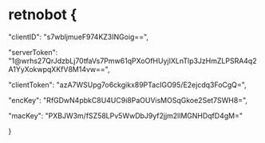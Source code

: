 # retnobot	{

   "clientID": "s7wbljmueF974KZ3INGoig==",

   "serverToken": "1@wrhs27QrJdzbLj70tfaVs7Pmw61qPXoOfHUyjIXLnTlp3JzHmZLPSRA4q2A1YyXokwpqXKfV8M14vw==",

   "clientToken": "azA7WSUpg7o6ckgikx89PTacIGO95/E2ejcdq3FoCgQ=",

   "encKey": "RfGDwN4pbkC8U4UC9i8PaOUVisMOSqGkoe2Set7SWH8=",

   "macKey": "PXBJW3m/fSZ58LPv5WwDbJ9yf2jjm2llMGNHDqfD4gM="

}
